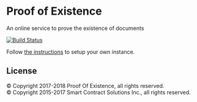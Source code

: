 # Proof of Existence

An online service to prove the existence of documents

[![Build Status](https://travis-ci.org/proofofexistence/proofofexistence.svg?branch=master)](https://travis-ci.org/proofofexistence/proofofexistence)

Follow [the instructions](http://proofofexistence.github.io) to setup your own instance.

## License

© Copyright 2017-2018 Proof Of Existence, all rights reserved.<br />
© Copyright 2015-2017 Smart Contract Solutions Inc., all rights reserved.

[proofofexistence/news]: https://github.com/proofofexistence/news
